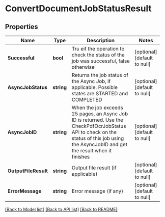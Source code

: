 # ConvertDocumentJobStatusResult

## Properties
Name | Type | Description | Notes
------------ | ------------- | ------------- | -------------
**Successful** | **bool** | Tru eif the operation to check the status of the job was successful, false otherwise | [optional] [default to null]
**AsyncJobStatus** | **string** | Returns the job status of the Async Job, if applicable.  Possible states are STARTED and COMPLETED | [optional] [default to null]
**AsyncJobID** | **string** | When the job exceeds 25 pages, an Async Job ID is returned.  Use the CheckPdfOcrJobStatus API to check on the status of this job using the AsyncJobID and get the result when it finishes | [optional] [default to null]
**OutputFileResult** | **string** | Output file result (if applicable) | [optional] [default to null]
**ErrorMessage** | **string** | Error message (if any) | [optional] [default to null]

[[Back to Model list]](../README.md#documentation-for-models) [[Back to API list]](../README.md#documentation-for-api-endpoints) [[Back to README]](../README.md)



